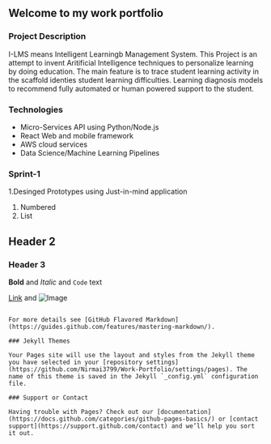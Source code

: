 ## Welcome to my work portfolio

### Project Description
I-LMS means Intelligent Learningb Management System. This Project is an attempt to invent Aritificial Intelligence techniques to personalize learning by doing education. The main feature is to trace student learning activity in the scaffold identies student learning difficulties. Learning diagnosis models to recommend fully automated or human powered support to the student.


### Technologies
- Micro-Services API using Python/Node.js
- React Web and mobile framework
- AWS cloud services
- Data Science/Machine Learning Pipelines

### Sprint-1

1.Desinged Prototypes using Just-in-mind application 


1. Numbered
2. List
## Header 2
### Header 3
**Bold** and _Italic_ and `Code` text

[Link](url) and ![Image](src)
```

For more details see [GitHub Flavored Markdown](https://guides.github.com/features/mastering-markdown/).

### Jekyll Themes

Your Pages site will use the layout and styles from the Jekyll theme you have selected in your [repository settings](https://github.com/Nirmai3799/Work-Portfolio/settings/pages). The name of this theme is saved in the Jekyll `_config.yml` configuration file.

### Support or Contact

Having trouble with Pages? Check out our [documentation](https://docs.github.com/categories/github-pages-basics/) or [contact support](https://support.github.com/contact) and we’ll help you sort it out.
